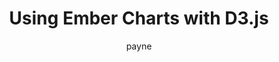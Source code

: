 ---
layout: post-video
title: Using Ember Charts with D3.js
videolength: 6min
author: payne
presented: June 2016
youtubeurl: https://www.youtube.com/embed/LQ7HD7Abd58
meetuplink: https://www.meetup.com/nebraskajs/events/228510459/
---